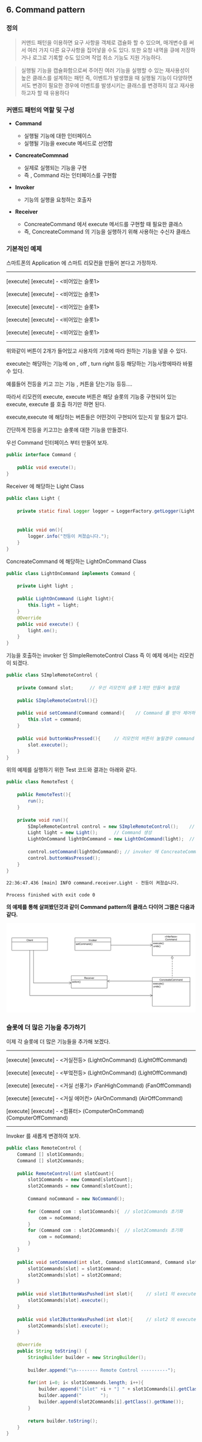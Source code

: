 ## 6. Command pattern

### 정의
> 커맨드 패턴을 이용하면 요구 사항을 객체로 갭슐화 할 수 있으며, 매개변수를 써서 여러 가지 다른 요구사항을 집어넣을 수도 있다.
> 또한 요청 내역을 큐에 저장하거나 로그로 기록할 수도 있으며 작업 취소 기능도 지원 가능하다.

>실행될 기능을 캡슐화함으로써 주어진 여러 기능을 실행할 수 있는 재사용성이 높은 클래스를 설계하는 패턴
>즉, 이벤트가 발생했을 때 실행될 기능이 다양하면서도 변경이 필요한 경우에 이벤트를 발생시키는 클래스를 변경하지 않고 재사용하고자 할 때 유용하다

### 커맨드 패턴의 역할 및 구성

- __Command__
  - 실행될 기능에 대한 인터페이스
  - 실행될 기능을 execute 메서드로 선언함
  
- __ConcreateCommnad__
  - 실제로 실행되는 기능을 구현
  - 즉 , Command 라는 인터페이스를 구현함

- __Invoker__
  - 기능의 실행을 요청하는 호출자
  
- __Receiver__
  - ConcreateCommand 에서 execute 메서드를 구현할 때 필요한 클래스
  - 즉, ConcreateCommand 의 기능을 실행하기 위해 사용하는 수신자 클래스

### 기본적인 예제 
스마트폰의 Application 에 스마트 리모컨을 만들어 본다고 가정하자.

------

[execute] [execute]  - <비어있는 슬롯1>

[execute] [execute]  - <비어있는 슬롯1>

[execute] [execute]  - <비어있는 슬롯1>

[execute] [execute]  - <비어있는 슬롯1>

[execute] [execute]  - <비어있는 슬롯1>

------

위와같이 버튼이 2개가 들어있고 사용자의 기호에 따라 원하는 기능을 넣을 수 있다. 

execute는 해당하는 기능에 on , off , turn right 등등 해당하는 기능사항에따라 바뀔 수 있다.

예를들어 전등을 키고 끄는 기능 , 커튼을 닫는기능 등등....

따라서 리모컨의 execute, execute 버튼은 해당 슬롯의 기능중 구현되어 있는 execute, execute 를 호출 하기만 하면 된다.

execute,execute 에 해당하는 버튼들은 어떤것이 구현되어 있는지 알 필요가 없다.

간단하게 전등을 키고끄는 슬롯에 대한 기능을 만들겠다.

우선 Command 인터페이스 부터 만들어 보자.

~~~java
public interface Command {
 
    public void execute();
}
~~~

Receiver 에 해당하는 Light Class 

~~~java
public class Light {

    private static final Logger logger = LoggerFactory.getLogger(Light.class);


    public void on(){
        logger.info("전등이 켜졌습니다.");
    }
}
~~~

ConcreateCommand 에 해당하는 LightOnCommand Class

~~~java
public class LightOnCommand implements Command {

    private Light light ;

    public LightOnCommand (Light light){
        this.light = light;
    }
    @Override
    public void execute() {
        light.on();
    }
}
~~~

기능을 호출하는 invoker 인 SImpleRemoteControl Class 즉 이 예제 에서는 리모컨이 되겠다.
~~~java
public class SImpleRemoteControl {

    private Command slot;      // 우선 리모컨의 슬롯 1개만 만들어 놓았음

    public SImpleRemoteControl(){}

    public void setCommand(Command command){    // Command 를 받아 제어하기 위한 메소드
        this.slot = command;
    }

    public void buttonWasPressed(){     // 리모컨의 버튼이 눌릴경우 command 의 execute가 호출
        slot.execute();
    }
}
~~~

위의 예제를 실행하기 위한 Test 코드와 결과는 아래와 같다.
~~~java
public class RemoteTest {

    public RemoteTest(){
        run();
    }

    private void run(){
        SImpleRemoteControl control = new SImpleRemoteControl();    // invoker 새성
        Light light = new Light();      // Command 생성
        LightOnCommand lightOnCommand = new LightOnCommand(light);  // ConcreateCommand 생성

        control.setCommand(lightOnCommand); // invoker 에 ConcreateCommand 를 넣어줌
        control.buttonWasPressed();
    }
}
~~~

~~~
22:36:47.436 [main] INFO command.receiver.Light - 전등이 켜졌습니다.

Process finished with exit code 0
~~~

__의 예제를 통해 살펴봤던것과 같이 Command pattern의 클래스 다이어 그램은 다음과 같다.__

![base](/src/main/md/command/img/command1.PNG)

### 슬롯에 더 많은 기능을 추가하기

이제 각 슬롯에 더 많은 기능들을 추가해 보겠다.

------

   [execute]           [execute]       - <거실전등>
(LightOnCommand)   (LightOffCommand)

   [execute]           [execute]       - <부엌전등>
(LightOnCommand)   (LightOffCommand)

   [execute]            [execute]       - <거실 선풍기>
(FanHighCommand)     (FanOffCommand)

   [execute]            [execute]  - <거실 에어컨>
(AirOnCommand)     (AirOffCommand)

   [execute]            [execute]  - <컴퓨터>
(ComputerOnCommand)  (ComputerOffCommand)

------

Invoker 를 새롭게 변경하여 보자.

~~~java
public class RemoteControl {
    Command [] slot1Commands;
    Command [] slot2Commands;

    public RemoteControl(int slotCount){
        slot1Commands = new Command[slotCount];
        slot2Commands = new Command[slotCount];

        Command noCommand = new NoCommand();

        for (Command com : slot1Commands){  // slot1Commands 초기화
            com = noCommand;
        }
        for (Command com : slot2Commands){  // slot2Commands 초기화
            com = noCommand;
        }
    }

    public void setCommand(int slot, Command slot1Command, Command slot2Command){
        slot1Commands[slot] = slot1Command;
        slot2Commands[slot] = slot2Command;
    }

    public void slot1ButtonWasPushed(int slot){     // slot1 의 execute 를 실행
        slot1Commands[slot].execute();
    }

    public void slot2ButtonWasPushed(int slot){     // slot2 의 execute 를 실행
        slot2Commands[slot].execute();
    }

    @Override
    public String toString() {
        StringBuilder builder = new StringBuilder();

        builder.append("\n-------- Remote Control ----------");

        for(int i=0; i< slot1Commands.length; i++){
            builder.append("[slot" +i + "] " + slot1Commands[i].getClass().getName());
            builder.append("       ");
            builder.append(slot2Commands[i].getClass().getName());
        }

        return builder.toString();
    }
}
~~~

